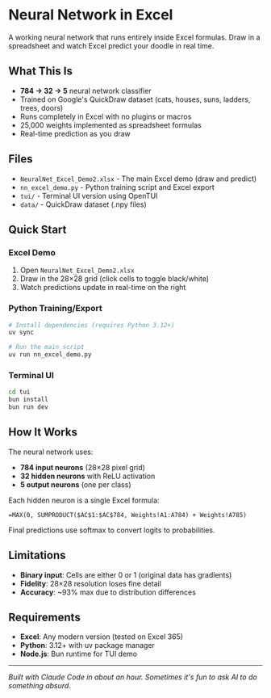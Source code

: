 # Neural Network in Excel

A working neural network that runs entirely inside Excel formulas. Draw in a spreadsheet and watch Excel predict your doodle in real time.

## What This Is

- **784 → 32 → 5** neural network classifier
- Trained on Google's QuickDraw dataset (cats, houses, suns, ladders, trees, doors)
- Runs completely in Excel with no plugins or macros
- 25,000 weights implemented as spreadsheet formulas
- Real-time prediction as you draw

## Files

- `NeuralNet_Excel_Demo2.xlsx` - The main Excel demo (draw and predict)
- `nn_excel_demo.py` - Python training script and Excel export
- `tui/` - Terminal UI version using OpenTUI
- `data/` - QuickDraw dataset (.npy files)

## Quick Start

### Excel Demo
1. Open `NeuralNet_Excel_Demo2.xlsx`
2. Draw in the 28×28 grid (click cells to toggle black/white)
3. Watch predictions update in real-time on the right

### Python Training/Export
```bash
# Install dependencies (requires Python 3.12+)
uv sync

# Run the main script
uv run nn_excel_demo.py
```

### Terminal UI
```bash
cd tui
bun install
bun run dev
```

## How It Works

The neural network uses:
- **784 input neurons** (28×28 pixel grid)
- **32 hidden neurons** with ReLU activation
- **5 output neurons** (one per class)

Each hidden neuron is a single Excel formula:
```excel
=MAX(0, SUMPRODUCT($AC$1:$AC$784, Weights!A1:A784) + Weights!A785)
```

Final predictions use softmax to convert logits to probabilities.

## Limitations

- **Binary input**: Cells are either 0 or 1 (original data has gradients)
- **Fidelity**: 28×28 resolution loses fine detail
- **Accuracy**: ~93% max due to distribution differences

## Requirements

- **Excel**: Any modern version (tested on Excel 365)
- **Python**: 3.12+ with uv package manager
- **Node.js**: Bun runtime for TUI demo

---

*Built with Claude Code in about an hour. Sometimes it's fun to ask AI to do something absurd.*
